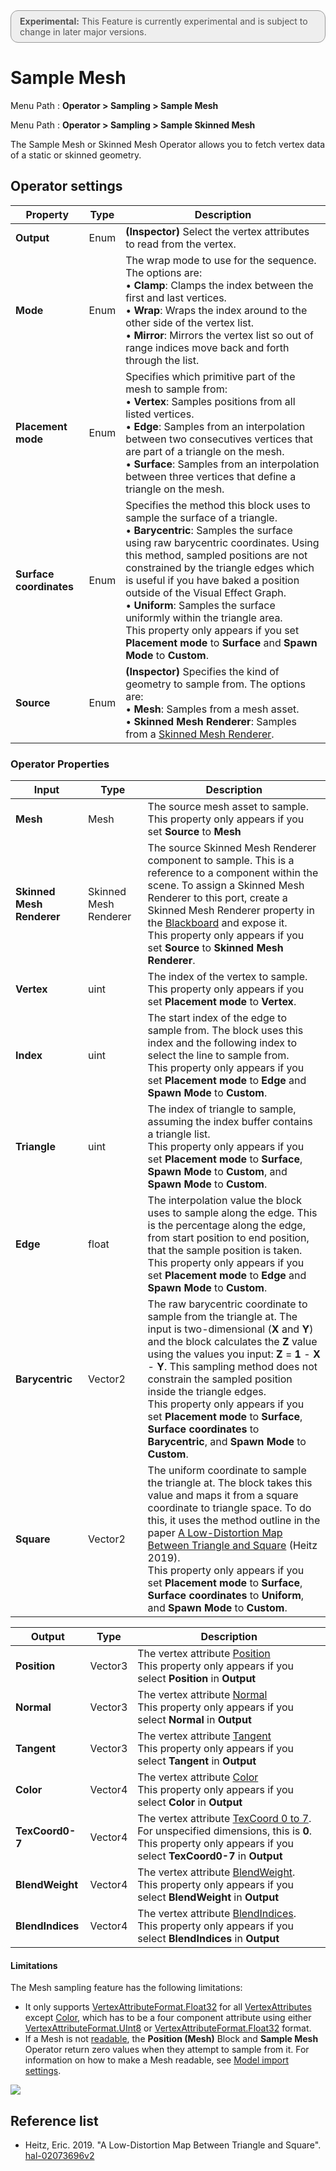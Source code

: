 <div style="border: solid 1px #999; border-radius:12px; background-color:#EEE; padding: 8px; padding-left:14px; color: #555; font-size:14px;"><b>Experimental:</b> This Feature is currently experimental and is subject to change in later major versions.</div>

# Sample Mesh

Menu Path : **Operator > Sampling > Sample Mesh**

Menu Path : **Operator > Sampling > Sample Skinned Mesh**

The Sample Mesh or Skinned Mesh Operator allows you to fetch vertex data of a static or skinned geometry.

## Operator settings

| **Property**            | **Type** | **Description**                                              |
| ----------------------- | -------- | ------------------------------------------------------------ |
| **Output**              | Enum     | **(Inspector)** Select the vertex attributes to read from the vertex. |
| **Mode**                | Enum     | The wrap mode to use for the sequence. The options are:<br/>&#8226; **Clamp**: Clamps the index between the first and last vertices.<br/>&#8226; **Wrap**: Wraps the index around to the other side of the vertex list. <br/>&#8226; **Mirror**: Mirrors the vertex list so out of range indices move back and forth through the list. |
| **Placement mode**      | Enum     | Specifies which primitive part of the mesh to sample from:<br/>&#8226; **Vertex**: Samples positions from all listed vertices.<br/>&#8226; **Edge**: Samples from an interpolation between two consecutives vertices that are part of a triangle on the mesh. <br/>&#8226; **Surface**: Samples from an interpolation between three vertices that define a triangle on the mesh. |
| **Surface coordinates** | Enum     | Specifies the method this block uses to sample the surface of a triangle.<br/>&#8226; **Barycentric**: Samples the surface using raw barycentric coordinates. Using this method, sampled positions are not constrained by the triangle edges which is useful if you have baked a position outside of the Visual Effect Graph.<br/>&#8226; **Uniform**: Samples the surface uniformly within the triangle area.<br/>This property only appears if you set **Placement mode** to **Surface** and **Spawn Mode** to **Custom**. |
| **Source**              | Enum     | **(Inspector)** Specifies the kind of geometry to sample from. The options are:<br/>&#8226; **Mesh**: Samples from a mesh asset.<br/>&#8226; **Skinned Mesh Renderer**: Samples from a [Skinned Mesh Renderer](https://docs.unity3d.com/Manual/class-SkinnedMeshRenderer.html). |

### Operator Properties

| **Input**                 | **Type**              | **Description**                                              |
| ------------------------- | --------------------- | ------------------------------------------------------------ |
| **Mesh**                  | Mesh                  | The source mesh asset to sample.<br/>This property only appears if you set **Source** to **Mesh** |
| **Skinned Mesh Renderer** | Skinned Mesh Renderer | The source Skinned Mesh Renderer component to sample. This is a reference to a component within the scene. To assign a Skinned Mesh Renderer to this port, create a Skinned Mesh Renderer property in the [Blackboard](Blackboard.md) and expose it.<br/>This property only appears if you set **Source** to **Skinned Mesh Renderer**. |
| **Vertex**                | uint                  | The index of the vertex to sample.<br/>This property only appears if you set **Placement mode** to **Vertex**. |
| **Index**                 | uint                  | The start index of the edge to sample from. The block uses this index and the following index to select the line to sample from.<br/>This property only appears if you set **Placement mode** to **Edge** and **Spawn Mode** to **Custom**. |
| **Triangle**              | uint                  | The index of triangle to sample, assuming the index buffer contains a triangle list.<br/>This property only appears if you set **Placement mode** to **Surface**, **Spawn Mode** to **Custom**, and **Spawn Mode** to **Custom**. |
| **Edge**                  | float                 | The interpolation value the block uses to sample along the edge. This is the percentage along the edge, from start position to end position, that the sample position is taken.<br/>This property only appears if you set **Placement mode** to **Edge** and **Spawn Mode** to **Custom**. |
| **Barycentric**           | Vector2               | The raw barycentric coordinate to sample from the triangle at. The input is two-dimensional (**X** and **Y**) and the block calculates the **Z** value using the values you input: **Z** = **1** - **X** - **Y**. This sampling method does not constrain the sampled position inside the triangle edges.<br/>This property only appears if you set **Placement mode** to **Surface**, **Surface coordinates** to **Barycentric**, and **Spawn Mode** to **Custom**. |
| **Square**                | Vector2               | The uniform coordinate to sample the triangle at. The block takes this value and maps it from a square coordinate to triangle space. To do this, it uses the method outline in the paper [A Low-Distortion Map Between Triangle and Square](https://hal.archives-ouvertes.fr/hal-02073696v2) (Heitz 2019).<br/>This property only appears if you set **Placement mode** to **Surface**, **Surface coordinates** to **Uniform**, and **Spawn Mode** to **Custom**. |

| **Output**       | **Type** | **Description**                                              |
| ---------------- | -------- | ------------------------------------------------------------ |
| **Position**     | Vector3  | The vertex attribute [Position](https://docs.unity3d.com/ScriptReference/Rendering.VertexAttribute.Position.html)<br/>This property only appears if you select **Position** in **Output** |
| **Normal**       | Vector3  | The vertex attribute [Normal](https://docs.unity3d.com/ScriptReference/Rendering.VertexAttribute.Normal.html)<br/>This property only appears if you select **Normal** in **Output** |
| **Tangent**      | Vector3  | The vertex attribute [Tangent](https://docs.unity3d.com/ScriptReference/Rendering.VertexAttribute.Tangent.html)<br/>This property only appears if you select **Tangent** in **Output** |
| **Color**        | Vector4  | The vertex attribute [Color](https://docs.unity3d.com/ScriptReference/Rendering.VertexAttribute.Color.html)<br/>This property only appears if you select **Color** in **Output** |
| **TexCoord0-7**  | Vector4  | The vertex attribute [TexCoord 0 to 7](https://docs.unity3d.com/ScriptReference/Rendering.VertexAttribute.TexCoord0.html). For unspecified dimensions, this is **0**.<br/>This property only appears if you select **TexCoord0-7** in **Output** |
| **BlendWeight**  | Vector4  | The vertex attribute [BlendWeight](https://docs.unity3d.com/ScriptReference/Rendering.VertexAttribute.BlendWeight.html).<br/>This property only appears if you select **BlendWeight** in **Output** |
| **BlendIndices** | Vector4  | The vertex attribute [BlendIndices](https://docs.unity3d.com/ScriptReference/Rendering.VertexAttribute.BlendIndices.html).<br/>This property only appears if you select **BlendIndices** in **Output** |

#### Limitations

The Mesh sampling feature has the following limitations:

- It only supports [VertexAttributeFormat.Float32](https://docs.unity3d.com/ScriptReference/Rendering.VertexAttributeFormat.Float32.html) for all [VertexAttributes](https://docs.unity3d.com/ScriptReference/Rendering.VertexAttribute.html) except [Color](https://docs.unity3d.com/ScriptReference/Rendering.VertexAttribute.Color.html), which has to be a four component attribute using either [VertexAttributeFormat.UInt8](https://docs.unity3d.com/ScriptReference/Rendering.VertexAttributeFormat.UInt8.html) or [VertexAttributeFormat.Float32](https://docs.unity3d.com/ScriptReference/Rendering.VertexAttributeFormat.Float32.html) format.
- If a Mesh is not [readable](https://docs.unity3d.com/ScriptReference/Mesh-isReadable.html), the **Position (Mesh)** Block and **Sample Mesh** Operator return zero values when they attempt to sample from it. For information on how to make a Mesh readable, see [Model import settings](https://docs.unity3d.com/Manual/FBXImporter-Model.html).

![](Images/ReadWrite.png)

## Reference list

* Heitz, Eric. 2019. "A Low-Distortion Map Between Triangle and Square". [hal-02073696v2](https://hal.archives-ouvertes.fr/hal-02073696v2)